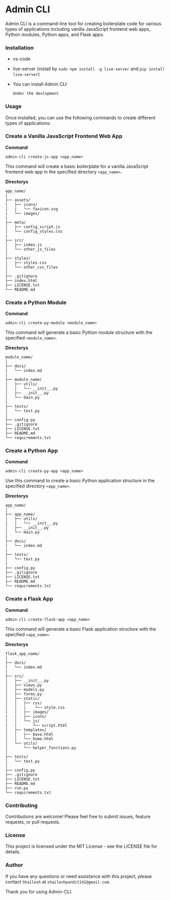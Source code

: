 # Admin CLI

Admin CLI is a command-line tool for creating boilerplate code for various types of applications including vanilla JavaScript frontend web apps, Python modules, Python apps, and Flask apps.

### Installation
- vs-code
- live-server (install by `sudo npm install -g live-server` and `pip install live-server`)

- You can install Admin CLI:
    ```shell
    Under the devlopment
    ```

### Usage

Once installed, you can use the following commands to create different types of applications:

### Create a Vanilla JavaScript Frontend Web App
**Command**
```shell
admin-cli create-js-app <app_name>
```
This command will create a basic boilerplate for a vanilla JavaScript frontend web app in the specified directory `<app_name>`.

**Directorys**
```
app_name/
│
├── assets/
│   ├── icons/
|   |   └── favicon.svg
|   └── images/
|
├── meta/
│   ├── config_script.js
│   └── config_styles.css
|
├── src/
│   ├── index.js
│   └── other_js_files
|
├── styles/
│   ├── styles.css
│   └── other_css_files
|
├── .gitignore
├── index.html
├── LICENSE.txt
└── README.md
```

### Create a Python Module
**Command**
```shell
admin-cli create-py-module <module_name>
```

This command will generate a basic Python module structure with the specified `<module_name>`.

**Directorys**
```
module_name/
│
├── docs/
|   └── index.md
|
├── module_name/
│   ├── utils/
|   |   └── __init__.py
│   ├── __init__.py
│   └── main.py
|
├── tests/
│   └── test.py
|
├── config.py
├── .gitignore
├── LICENSE.txt
├── README.md
└── requirements.txt
```

### Create a Python App
**Command**
```shell
admin-cli create-py-app <app_name>
```

Use this command to create a basic Python application structure in the specified directory `<app_name>`.

**Directorys**
```
app_name/
|
├── app_name/
│   ├── utils/
|   |   └── __init__.py
│   ├── __init__.py
│   └── main.py
|
├── docs/
|   └── index.md
|
├── tests/
│   └── test.py
|
├── config.py
├── .gitignore
├── LICENSE.txt
├── README.md
└── requirements.txt
```

### Create a Flask App
**Command**
```shell
admin-cli create-flask-app <app_name>
```

This command will generate a basic Flask application structure with the specified `<app_name>`.

**Directorys**
```
flask_app_name/
│
├── docs/
|   └── index.md
|
├── src/
│   ├── __init__.py
│   ├── views.py
│   ├── models.py
│   ├── forms.py
│   ├── static/
│   │   ├── css/
│   │   |    └── style.css
|   |   ├── images/
|   |   ├── icons/
|   |   └── js/
|   |       └── script.html
│   ├── templates/
│   │   ├── base.html
│   │   └── home.html
│   └── utils/
│       └── helper_functions.py
│
├── tests/
│   └── test.py
│
├── config.py
├── .gitignore
├── LICENSE.txt
├── README.md
├── run.py
└── requirements.txt
```

### Contributing
Contributions are welcome! Please feel free to submit issues, feature requests, or pull requests.

### License
This project is licensed under the MIT License - see the LICENSE file for details.

### Author
If you have any questions or need assistance with this project, please contact `Shailesh` at `shaileshpandit141@gmail.com`.

Thank you for using Admin-CLI.

